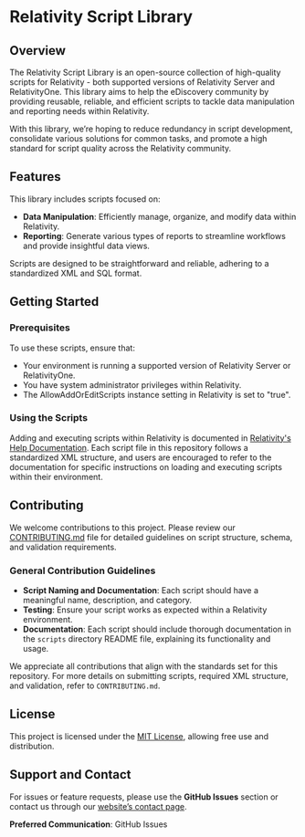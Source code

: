 # Relativity Script Library
## Overview
The Relativity Script Library is an open-source collection of high-quality scripts for Relativity - both supported versions of Relativity Server and RelativityOne. This library aims to help the eDiscovery community by providing reusable, reliable, and efficient scripts to tackle data manipulation and reporting needs within Relativity.

With this library, we’re hoping to reduce redundancy in script development, consolidate various solutions for common tasks, and promote a high standard for script quality across the Relativity community.

## Features
This library includes scripts focused on:
- **Data Manipulation**: Efficiently manage, organize, and modify data within Relativity.
- **Reporting**: Generate various types of reports to streamline workflows and provide insightful data views.

Scripts are designed to be straightforward and reliable, adhering to a standardized XML and SQL format.

## Getting Started
### Prerequisites
To use these scripts, ensure that:
- Your environment is running a supported version of Relativity Server or RelativityOne.
- You have system administrator privileges within Relativity.
- The AllowAddOrEditScripts instance setting in Relativity is set to "true".

### Using the Scripts
Adding and executing scripts within Relativity is documented in [Relativity's Help Documentation](https://help.relativity.com/RelativityOne/Content/Relativity/Scripts.htm). Each script file in this repository follows a standardized XML structure, and users are encouraged to refer to the documentation for specific instructions on loading and executing scripts within their environment.

## Contributing
We welcome contributions to this project. Please review our [CONTRIBUTING.md](CONTRIBUTING.md) file for detailed guidelines on script structure, schema, and validation requirements.

### General Contribution Guidelines
- **Script Naming and Documentation**: Each script should have a meaningful name, description, and category. 
- **Testing**: Ensure your script works as expected within a Relativity environment.
- **Documentation**: Each script should include thorough documentation in the `scripts` directory README file, explaining its functionality and usage.

We appreciate all contributions that align with the standards set for this repository. For more details on submitting scripts, required XML structure, and validation, refer to `CONTRIBUTING.md`.

## License
This project is licensed under the [MIT License](LICENSE), allowing free use and distribution. 

## Support and Contact
For issues or feature requests, please use the **GitHub Issues** section or contact us through our [website’s contact page](https://www.ediscovery.sucks/contact/).

**Preferred Communication**: GitHub Issues
